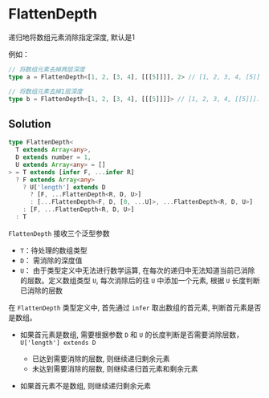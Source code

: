# FlattenDepth

递归地将数组元素消除指定深度, 默认是1

例如：

```ts
// 将数组元素去掉两层深度
type a = FlattenDepth<[1, 2, [3, 4], [[[5]]]], 2> // [1, 2, 3, 4, [5]]

// 将数组元素去掉1层深度
type b = FlattenDepth<[1, 2, [3, 4], [[[5]]]]> // [1, 2, 3, 4, [[5]]].
```

## Solution

```ts
type FlattenDepth<
  T extends Array<any>,
  D extends number = 1,
  U extends Array<any> = []
> = T extends [infer F, ...infer R]
  ? F extends Array<any>
    ? U['length'] extends D
      ? [F, ...FlattenDepth<R, D, U>]
      : [...FlattenDepth<F, D, [0, ...U]>, ...FlattenDepth<R, D, U>]
    : [F, ...FlattenDepth<R, D, U>]
  : T
```

`FlattenDepth` 接收三个泛型参数

- `T`：待处理的数组类型
- `D`： 需消除的深度值
- `U`： 由于类型定义中无法进行数学运算, 在每次的递归中无法知道当前已消除的层数。定义数组类型 `U`, 每次消除后的往 `U` 中添加一个元素, 根据 `U` 长度判断已消除的层数

在 `FlattenDepth` 类型定义中, 首先通过 `infer` 取出数组的首元素, 判断首元素是否是数组。

- 如果首元素是数组, 需要根据参数 `D` 和 `U` 的长度判断是否需要消除层数，`U['length'] extends D`

  - 已达到需要消除的层数, 则继续递归剩余元素
  - 未达到需要消除的层数, 则继续递归首元素和剩余元素

- 如果首元素不是数组, 则继续递归剩余元素
